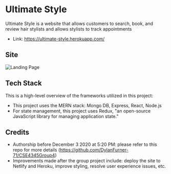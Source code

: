 # Ultimate Style

Ultimate Style is a website that allows customers to search, book, and review hair stylists and allows stylists to track appointments
* Link: https://ultimate-style.herokuapp.com/

## Site
![Landing Page](https://github.com/jameshhe/haircutUber/blob/main/ultimate-style-landing.png)
## Tech Stack
This is a high-level overview of the frameworks utilized in this project:
* This project uses the MERN stack: Mongo DB, Express, React, Node.js
* For state management, this project uses Redux, "an open-source JavaScript library for managing application state." ​

## Credits
* Authorship before December 3 2020 at 5:20 PM: please refer to this repo for more details (https://github.com/DylanFurner-71/CSE4345Group4)
* Improvements made after the group project include: deploy the site to Netlify and Heroku, improve styling, resolve user experience issues, etc.
